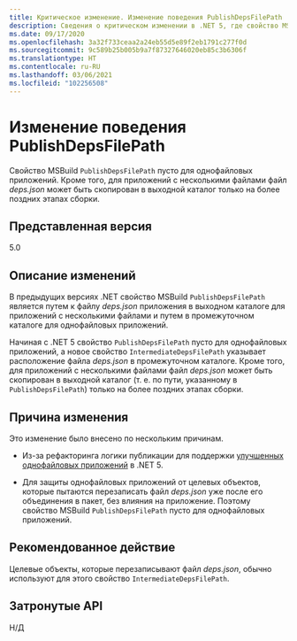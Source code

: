 ```yaml
---
title: Критическое изменение. Изменение поведения PublishDepsFilePath
description: Сведения о критическом изменении в .NET 5, где свойство MSBuild PublishDepsFilePath пусто для однофайловых приложений.
ms.date: 09/17/2020
ms.openlocfilehash: 3a32f733ceaa2a24eb55d5e89f2eb1791c277f0d
ms.sourcegitcommit: 9c589b25b005b9a7f87327646020eb85c3b6306f
ms.translationtype: HT
ms.contentlocale: ru-RU
ms.lasthandoff: 03/06/2021
ms.locfileid: "102256508"
---
```

# <a name="publishdepsfilepath-behavior-change"></a>Изменение поведения PublishDepsFilePath

Свойство MSBuild `PublishDepsFilePath` пусто для однофайловых приложений. Кроме того, для приложений с несколькими файлами файл *deps.json* может быть скопирован в выходной каталог только на более поздних этапах сборки.

## <a name="version-introduced"></a>Представленная версия

5.0

## <a name="change-description"></a>Описание изменений

В предыдущих версиях .NET свойство MSBuild `PublishDepsFilePath` является путем к файлу *deps.json* приложения в выходном каталоге для приложений с несколькими файлами и путем в промежуточном каталоге для однофайловых приложений.

Начиная с .NET 5 свойство `PublishDepsFilePath` пусто для однофайловых приложений, а новое свойство `IntermediateDepsFilePath` указывает расположение файла *deps.json* в промежуточном каталоге. Кроме того, для приложений с несколькими файлами файл *deps.json* может быть скопирован в выходной каталог (т. е. по пути, указанному в `PublishDepsFilePath`) только на более поздних этапах сборки.

## <a name="reason-for-change"></a>Причина изменения

Это изменение было внесено по нескольким причинам.

- Из-за рефакторинга логики публикации для поддержки [улучшенных однофайловых приложений](https://github.com/dotnet/designs/blob/master/accepted/2020/single-file/design.md) в .NET 5.

- Для защиты однофайловых приложений от целевых объектов, которые пытаются перезаписать файл *deps.json* уже после его объединения в пакет, без влияния на приложение. Поэтому свойство MSBuild `PublishDepsFilePath` пусто для однофайловых приложений.

## <a name="recommended-action"></a>Рекомендованное действие

Целевые объекты, которые перезаписывают файл *deps.json*, обычно используют для этого свойство `IntermediateDepsFilePath`.

## <a name="affected-apis"></a>Затронутые API

Н/Д

<!--

### Affected APIs

Not detectable via API analysis.

### Category

MSBuild

-->

